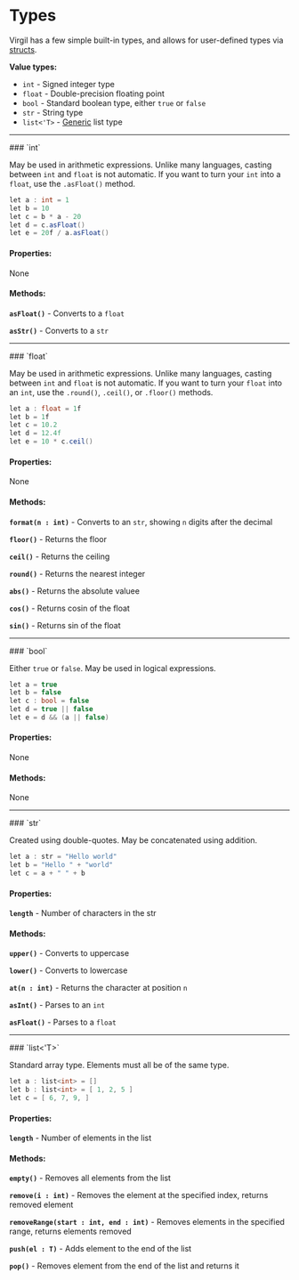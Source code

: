# Types

Virgil has a few simple built-in types, and allows for user-defined
types via [structs](structs.md).

**Value types:**

 * `int` - Signed integer type
 * `float` - Double-precision floating point
 * `bool` - Standard boolean type, either `true` or `false`
 * `str` - String type
 * `list<'T>` - [Generic](generics.md) list type

<hr />
### `int`

May be used in arithmetic expressions.  Unlike many languages, casting
between `int` and `float` is not automatic.  If you want to turn your
`int` into a `float`, use the `.asFloat()` method.

```c#
let a : int = 1
let b = 10
let c = b * a - 20
let d = c.asFloat()
let e = 20f / a.asFloat()
```

#### Properties:

None

#### Methods:

**`asFloat()`** - Converts to a `float`

**`asStr()`** - Converts to a `str`

<hr />
### `float`

May be used in arithmetic expressions.  Unlike many languages, casting
between `int` and `float` is not automatic.  If you want to turn your
`float` into an `int`, use the `.round()`, `.ceil()`, or `.floor()`
methods.

```c#
let a : float = 1f
let b = 1f
let c = 10.2
let d = 12.4f
let e = 10 * c.ceil()
```

#### Properties:

None

#### Methods:

**`format(n : int)`** - Converts to an `str`, showing `n` digits after
                        the decimal

**`floor()`** - Returns the floor

**`ceil()`** - Returns the ceiling

**`round()`** - Returns the nearest integer

**`abs()`** - Returns the absolute valuee

**`cos()`** - Returns cosin of the float

**`sin()`** - Returns sin of the float

<hr />
### `bool`

Either `true` or `false`.  May be used in logical expressions.

```c#
let a = true
let b = false
let c : bool = false
let d = true || false
let e = d && (a || false)
```

#### Properties:

None

#### Methods:

None

<hr />
### `str`

Created using double-quotes.  May be concatenated using addition.

```c#
let a : str = "Hello world"
let b = "Hello " + "world"
let c = a + " " + b
```

#### Properties:

**`length`** - Number of characters in the str

#### Methods:

**`upper()`** - Converts to uppercase

**`lower()`** - Converts to lowercase

**`at(n : int)`** - Returns the character at position `n`

**`asInt()`** - Parses to an `int`

**`asFloat()`** - Parses to a `float`

<hr />
### `list<'T>`

Standard array type.  Elements must all be of the same type.

```c#
let a : list<int> = []
let b : list<int> = [ 1, 2, 5 ]
let c = [ 6, 7, 9, ]
```

#### Properties:

**`length`** - Number of elements in the list

#### Methods:

**`empty()`** - Removes all elements from the list

**`remove(i : int)`** - Removes the element at the specified index, returns removed element

**`removeRange(start : int, end : int)`** - Removes elements in the specified range, returns elements removed

**`push(el : T)`** - Adds element to the end of the list

**`pop()`** - Removes element from the end of the list and returns it
